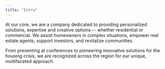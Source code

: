 ```yaml
---
title: "Intro"
---
```


At our core, we are a company dedicated to providing personalized solutions, expertise and creative options -- whether residential or commercial. We assist homeowners in complex situations, empower real estate agents, support investors, and revitalize communities.

From presenting at conferences to pioneering innovative solutions for the housing crisis, we are recognized across the region for our unique, multifaceted approach.